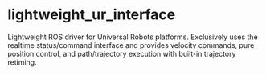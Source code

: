 # lightweight_ur_interface
Lightweight ROS driver for Universal Robots platforms. Exclusively uses the realtime status/command interface and provides velocity commands, pure position control, and path/trajectory execution with built-in trajectory retiming.
